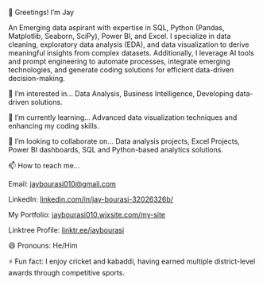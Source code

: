 👋 Greetings! I’m Jay

An Emerging data aspirant with expertise in SQL, Python (Pandas, Matplotlib, Seaborn, SciPy), Power BI, and Excel. I specialize in data cleaning, exploratory data analysis (EDA), and data visualization to derive meaningful insights from complex datasets. Additionally, I leverage AI tools and prompt engineering to automate processes, integrate emerging technologies, and generate coding solutions for efficient data-driven decision-making.

👀 I’m interested in...
Data Analysis, 
Business Intelligence, 
Developing data-driven solutions.

🌱 I’m currently learning...
Advanced data visualization techniques and enhancing my coding skills.

💞️ I’m looking to collaborate on...
Data analysis projects, 
Excel Projects, 
Power BI dashboards, 
SQL and Python-based analytics solutions.

📫 How to reach me...

Email: jaybourasi010@gmail.com

LinkedIn: [linkedin.com/in/jay-bourasi-32026326b/](https://www.linkedin.com/in/jay-bourasi-32026326b/)

My Portfolio: [jaybourasi010.wixsite.com/my-site](https://jaybourasi010.wixsite.com/my-site)

Linktree Profile: [linktr.ee/jaybourasi](https://linktr.ee/jaybourasi)

😄 Pronouns: He/Him

⚡ Fun fact:
I enjoy cricket and kabaddi, having earned multiple district-level awards through competitive sports.
